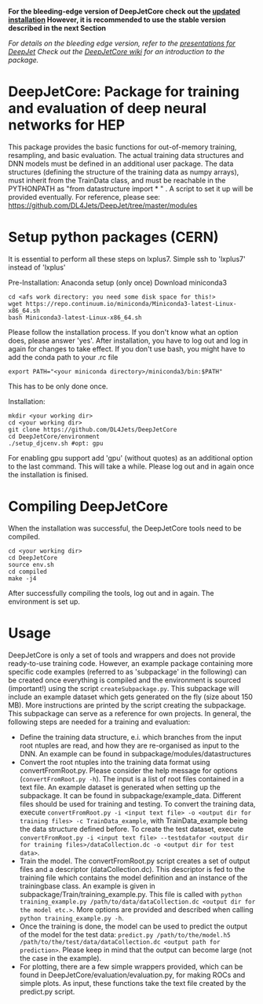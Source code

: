 **For the bleeding-edge version of DeepJetCore check out the [updated installation](https://github.com/SwapneelM/DeepJetCore/blob/python-package/PYPKG.md) However, it is recommended to use the stable version described in the next Section**

*For details on the bleeding edge version, refer to the [presentations for DeepJet](https://drive.google.com/drive/folders/1l8Hu34hMYNc-YdgpCoAuqMzQ-qa5eCSJ?usp=sharing)*
*Check out the [DeepJetCore wiki](https://github.com/DL4Jets/DeepJetCore/wiki) for an introduction to the package.*

DeepJetCore: Package for training and evaluation of deep neural networks for HEP
===============================================================================

This package provides the basic functions for out-of-memory training, resampling, and basic evaluation. 
The actual training data structures and DNN models must be defined in an additional user package. The data structures (defining the structure of the training data as numpy arrays), must inherit from the TrainData class, and must be reachable in the PYTHONPATH as "from datastructure import * " .
A script to set it up will be provided eventually. For reference, please see: 
https://github.com/DL4Jets/DeepJet/tree/master/modules


Setup python packages (CERN)
==========
It is essential to perform all these steps on lxplus7. Simple ssh to 'lxplus7' instead of 'lxplus'

Pre-Installation: Anaconda setup (only once)
Download miniconda3
```
cd <afs work directory: you need some disk space for this!>
wget https://repo.continuum.io/miniconda/Miniconda3-latest-Linux-x86_64.sh
bash Miniconda3-latest-Linux-x86_64.sh
```
Please follow the installation process. If you don't know what an option does, please answer 'yes'.
After installation, you have to log out and log in again for changes to take effect.
If you don't use bash, you might have to add the conda path to your .rc file
```
export PATH="<your miniconda directory>/miniconda3/bin:$PATH"
```
This has to be only done once.


Installation:

```
mkdir <your working dir>
cd <your working dir>
git clone https://github.com/DL4Jets/DeepJetCore
cd DeepJetCore/environment
./setup_djcenv.sh #opt: gpu
```
For enabling gpu support add 'gpu' (without quotes) as an additional option to the last command.
This will take a while. Please log out and in again once the installation is finised.

Compiling DeepJetCore
===========

When the installation was successful, the DeepJetCore tools need to be compiled.
```
cd <your working dir>
cd DeepJetCore
source env.sh
cd compiled
make -j4
```

After successfully compiling the tools, log out and in again.
The environment is set up.


Usage
==========

DeepJetCore is only a set of tools and wrappers and does not provide ready-to-use training code.
However, an example package containing more specific code examples (referred to as 'subpackage' in the following) can be created once everything is compiled and the environment is sourced (important!) using the script ``createSubpackage.py``.
This subpackage will include an example dataset which gets generated on the fly (size about 150 MB).
More instructions are printed by the script creating the subpackage.
This subpackage can serve as a reference for own projects.
In general, the following steps are needed for a training and evaluation:

  * Define the training data structure, e.i. which branches from the input root ntuples are read, and how they are re-organised as input to the DNN. An example can be found in subpackage/modules/datastructures
  * Convert the root ntuples into the training data format using convertFromRoot.py. Please consider the help message for options (```convertFromRoot.py -h```). The input is a list of root files contained in a text file. An example dataset is generated when setting up the subpackage. It can be found in subpackage/example_data. Different files should be used for training and testing. To convert the training data, execute ```convertFromRoot.py -i <input text file> -o <output dir for training files> -c TrainData_example```, with TrainData_example being the data structure defined before. To create the test dataset, execute ```convertFromRoot.py -i <input text file> --testdatafor <output dir for training files>/dataCollection.dc -o <output dir for test data>```.
  * Train the model. The convertFromRoot.py script creates a set of output files and a descriptor (dataCollection.dc). This descriptor is fed to the training file which contains the model definition and an instance of the trainingbase class. An example is given in subpackage/Train/training_example.py. This file is called with ```python training_example.py /path/to/data/dataCollection.dc <output dir for the model etc.>```. More options are provided and described when calling ```python training_example.py -h```.
  * Once the training is done, the model can be used to predict the output of the model for the test data: ```predict.py /path/to/the/model.h5 /path/to/the/test/data/dataCollection.dc <output path for prediction>```. Please keep in mind that the output can become large (not the case in the example). 
  * For plotting, there are a few simple wrappers provided, which can be found in DeepJetCore/evaluation/evaluation.py, for making ROCs and simple plots. As input, these functions take the text file created by the predict.py script.


